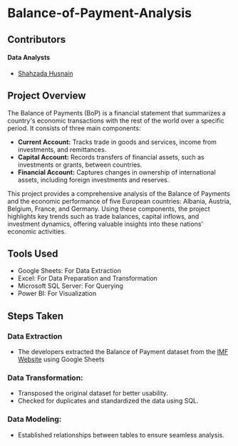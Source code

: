 # Balance-of-Payment-Analysis
## Contributors
#### Data Analysts
- [Shahzada Husnain](https://github.com/ihusnainmehar)

## Project Overview
The Balance of Payments (BoP) is a financial statement that summarizes a country's economic transactions with the rest of the world over a specific period. It consists of three main components:
- **Current Account:** Tracks trade in goods and services, income from investments, and remittances.
- **Capital Account:** Records transfers of financial assets, such as investments or grants, between countries.
- **Financial Account:** Captures changes in ownership of international assets, including foreign investments and reserves.

This project provides a comprehensive analysis of the Balance of Payments and the economic performance of five European countries: Albania, Austria, Belgium, France, and Germany. Using these components, the project highlights key trends such as trade balances, capital inflows, and investment dynamics, offering valuable insights into these nations' economic activities.
## Tools Used
- Google Sheets: For Data Extraction
- Excel: For Data Preparation and Transformation
- Microsoft SQL Server: For Querying
- Power BI: For Visualization
## Steps Taken
### Data Extraction
- The developers extracted the Balance of Payment dataset from the [IMF Website](https://data.imf.org/regular.aspx?key=62805740) using Google Sheets 
### Data Transformation:
- Transposed the original dataset for better usability.
- Checked for duplicates and standardized the data using SQL.
### Data Modeling:
- Established relationships between tables to ensure seamless analysis.
